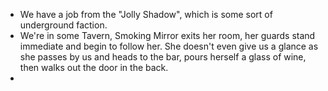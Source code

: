- We have a job from the "Jolly Shadow", which is some sort of underground faction. 
- We're in some Tavern, Smoking Mirror exits her room, her guards stand immediate and begin to follow her. She doesn't even give us a glance as she passes by us and heads to the bar, pours herself a glass of wine, then walks out the door in the back.
- 